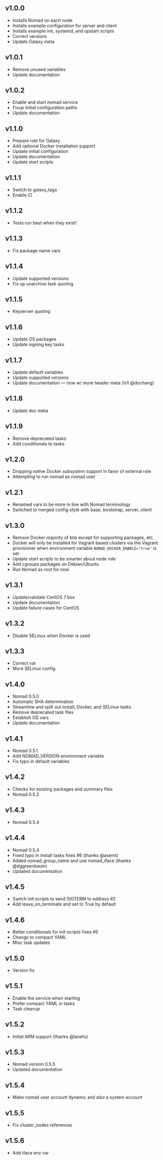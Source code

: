 ## v1.0.0

- Installs Nomad on each node
- Installs example configuration for server and client
- Installs example init, systemd, and upstart scripts
- Correct versions
- Update Galaxy meta

## v1.0.1

- Remove unused variables
- Update documentation

## v1.0.2

- Enable and start nomad service
- Fixup initial configuration paths
- Update documentation

## v1.1.0

- Prepare role for Galaxy
- Add optional Docker installation support
- Update initial configuration
- Update documentation
- Update start scripts

## v1.1.1

- Switch to galaxy_tags
- Enable CI

## v1.1.2

- Tests run best when they exist!

## v1.1.3

- Fix package name vars

## v1.1.4

- Update supported versions
- Fix up unarchive task quoting

## v1.1.5

- Keyserver quoting

## v1.1.6

- Update OS packages
- Update signing key tasks

## v1.1.7

- Update default variables
- Update supported versions
- Update documentation — now w/ more header meta (h/t @dochang)

## v1.1.8

- Update doc meta

## v1.1.9

- Remove deprecated tasks
- Add conditionals to tasks

## v1.2.0

- Dropping native Docker subsystem support in favor of external role
- Attempting to run nomad as nomad user

## v1.2.1

- Renamed vars to be more in line with Nomad terminology
- Switched to merged config style with base, bootstrap, server, client

## v1.3.0

- Remove Docker majority of bits except for supporting packages, etc.
- Docker will only be installed for Vagrant based clusters via the
  Vagrant provisioner when environment variable `NOMAD_DOCKER_ENABLE="true"`
  is set
- Update start scripts to be smarter about node role
- Add cgroups packages on Debian/Ubuntu
- Run Nomad as root for now

## v1.3.1

- Update/validate CentOS 7 box
- Update documentation
- Update failure cases for CentOS

## v1.3.2

- Disable SELinux when Docker is used

## v1.3.3

- Correct var
- More SELinux config

## v1.4.0

- Nomad 0.5.0
- Automatic SHA determination
- Streamline and split out install, Docker, and SELinux tasks
- Remove deprecated task files
- Establish OS vars
- Update documentation

## v1.4.1

- Nomad 0.5.1
- Add NOMAD_VERSION environment variable
- Fix typo in default variables

## v1.4.2

- Checks for existing packages and summary files
- Nomad 0.5.2

## v1.4.3

- Nomad 0.5.4

## v1.4.4

- Nomad 0.5.4
- Fixed typo in install tasks fixes #6 (thanks @asemt)
- Added nomad_group_name and use nomad_iface (thanks @dggreenbaum)
- Updated documentation

## v1.4.5

- Switch init scripts to send SIGTERM to address #2
- Add leave_on_terminate and set to True by default

## v1.4.6

- Better conditionals for init scripts fixes #5
- Change to compact YAML
- Misc task updates

## v1.5.0

- Version fix

## v1.5.1

- Enable the service when starting
- Prefer compact YAML in tasks
- Task cleanup

## v1.5.2

- Initial ARM support (thanks @lanefu)

## v1.5.3

- Nomad version 0.5.5
- Updated documentation

## v1.5.4

- Make nomad user account dynamic and also a system account

## v1.5.5

- Fix cluster_nodes references

## v1.5.6

- Add iface env var
